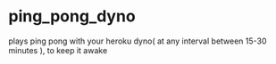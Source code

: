 # ping_pong_dyno

plays ping pong with your heroku dyno( at any interval between 15-30 minutes ), to keep it awake